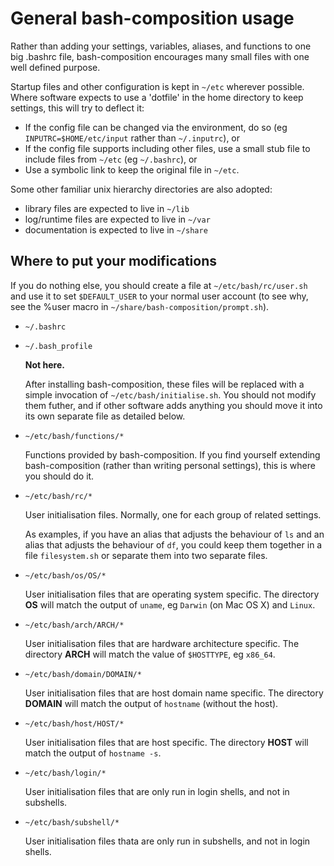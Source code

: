 General bash-composition usage
==============================

Rather than adding your settings, variables, aliases, and functions to one big
.bashrc file, bash-composition encourages many small files with one well
defined purpose.

Startup files and other configuration is kept in `~/etc` wherever possible.
Where software expects to use a 'dotfile' in the home directory to keep 
settings, this will try to deflect it:

*   If the config file can be changed via the environment, do so
    (eg `INPUTRC=$HOME/etc/input` rather than `~/.inputrc`), or
*   If the config file supports including other files, use a small stub file
    to include files from `~/etc` (eg `~/.bashrc`), or
*   Use a symbolic link to keep the original file in `~/etc`.

Some other familiar unix hierarchy directories are also adopted:

*   library files are expected to live in `~/lib`
*   log/runtime files are expected to live in `~/var`
*   documentation is expected to live in `~/share`


Where to put your modifications
-------------------------------

If you do nothing else, you should create a file at `~/etc/bash/rc/user.sh`
and use it to set `$DEFAULT_USER` to your normal user account (to see why, see
the %user macro in `~/share/bash-composition/prompt.sh`).

*   `~/.bashrc`
*   `~/.bash_profile`

    __Not here.__

    After installing bash-composition, these files will be replaced with a
    simple invocation of `~/etc/bash/initialise.sh`. You should not modify
    them futher, and if other software adds anything you should move it into
    its own separate file as detailed below.

*   `~/etc/bash/functions/*`

    Functions provided by bash-composition. If you find yourself extending
    bash-composition (rather than writing personal settings), this is where
    you should do it.

*   `~/etc/bash/rc/*`
    
    User initialisation files. Normally, one for each group of related
    settings.
  
    As examples, if you have an alias that adjusts the behaviour of `ls` and
    an alias that adjusts the behaviour of `df`, you could keep them together
    in a file `filesystem.sh` or separate them into two separate files.

*   `~/etc/bash/os/OS/*`

    User initialisation files that are operating system specific. The
    directory __OS__ will match the output of `uname`, eg `Darwin` (on Mac OS
    X) and `Linux`.

*   `~/etc/bash/arch/ARCH/*`
    
    User initialisation files that are hardware architecture specific. The
    directory __ARCH__ will match the value of `$HOSTTYPE`, eg `x86_64`.

*   `~/etc/bash/domain/DOMAIN/*`

    User initialisation files that are host domain name specific. The
    directory __DOMAIN__ will match the output of `hostname` (without the
    host).

*   `~/etc/bash/host/HOST/*`

    User initialisation files that are host specific. The directory __HOST__
    will match the output of `hostname -s`.

*   `~/etc/bash/login/*`

    User initialisation files that are only run in login shells, and not in
    subshells.

*   `~/etc/bash/subshell/*`

    User initialisation files thata are only run in subshells, and not in
    login shells.
